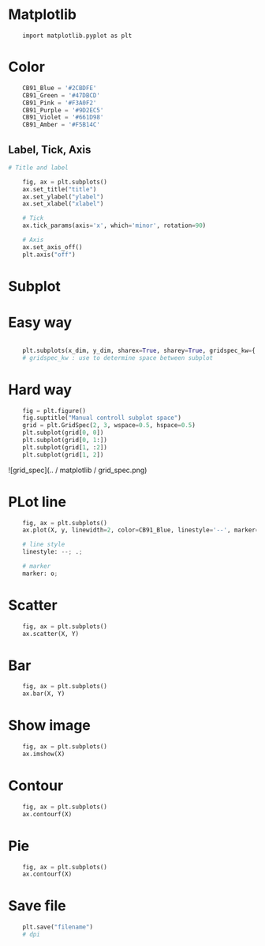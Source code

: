 # Matplotlib

```
    import matplotlib.pyplot as plt
```

# Color
``` python
    CB91_Blue = '#2CBDFE'
    CB91_Green = '#47DBCD'
    CB91_Pink = '#F3A0F2'
    CB91_Purple = '#9D2EC5'
    CB91_Violet = '#661D98'
    CB91_Amber = '#F5B14C'
```

## Label, Tick, Axis
``` python
# Title and label

    fig, ax = plt.subplots()
    ax.set_title("title")
    ax.set_ylabel("ylabel")
    ax.set_xlabel("xlabel")

    # Tick
    ax.tick_params(axis='x', which='minor', rotation=90)

    # Axis
    ax.set_axis_off()
    plt.axis("off")

```

# Subplot
# Easy way
``` python

    plt.subplots(x_dim, y_dim, sharex=True, sharey=True, gridspec_kw={'hspace': 0, 'wspace': 0})
    # gridspec_kw : use to determine space between subplot

```
# Hard way
``` python
    fig = plt.figure()
    fig.suptitle("Manual controll subplot space")
    grid = plt.GridSpec(2, 3, wspace=0.5, hspace=0.5)
    plt.subplot(grid[0, 0])
    plt.subplot(grid[0, 1:])
    plt.subplot(grid[1, :2])
    plt.subplot(grid[1, 2])
```
![grid_spec](.. / matplotlib / grid_spec.png)


# PLot line
``` python
    fig, ax = plt.subplots()
    ax.plot(X, y, linewidth=2, color=CB91_Blue, linestyle='--', marker='o')

    # line style
    linestyle: --; .;

    # marker
    marker: o;
```
# Scatter
``` python
    fig, ax = plt.subplots()
    ax.scatter(X, Y)
```

# Bar
``` python
    fig, ax = plt.subplots()
    ax.bar(X, Y)
```
# Show  image
``` python
    fig, ax = plt.subplots()
    ax.imshow(X)
```


# Contour
``` python
    fig, ax = plt.subplots()
    ax.contourf(X)
```

# Pie
``` python
    fig, ax = plt.subplots()
    ax.contourf(X)
```

# Save file
``` python
    plt.save("filename")
    # dpi
```
